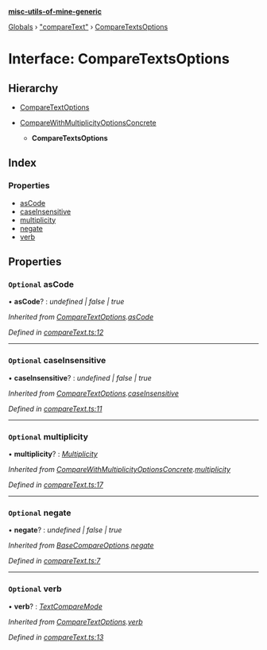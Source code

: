 **[misc-utils-of-mine-generic](../README.md)**

[Globals](../globals.md) › ["compareText"](../modules/_comparetext_.md) › [CompareTextsOptions](_comparetext_.comparetextsoptions.md)

# Interface: CompareTextsOptions

## Hierarchy

  * [CompareTextOptions](_comparetext_.comparetextoptions.md)

* [CompareWithMultiplicityOptionsConcrete](_comparetext_.comparewithmultiplicityoptionsconcrete.md)

  * **CompareTextsOptions**

## Index

### Properties

* [asCode](_comparetext_.comparetextsoptions.md#optional-ascode)
* [caseInsensitive](_comparetext_.comparetextsoptions.md#optional-caseinsensitive)
* [multiplicity](_comparetext_.comparetextsoptions.md#optional-multiplicity)
* [negate](_comparetext_.comparetextsoptions.md#optional-negate)
* [verb](_comparetext_.comparetextsoptions.md#optional-verb)

## Properties

### `Optional` asCode

• **asCode**? : *undefined | false | true*

*Inherited from [CompareTextOptions](_comparetext_.comparetextoptions.md).[asCode](_comparetext_.comparetextoptions.md#optional-ascode)*

*Defined in [compareText.ts:12](https://github.com/cancerberoSgx/misc-utils-of-mine/blob/66687a2/misc-utils-of-mine-generic/src/compareText.ts#L12)*

___

### `Optional` caseInsensitive

• **caseInsensitive**? : *undefined | false | true*

*Inherited from [CompareTextOptions](_comparetext_.comparetextoptions.md).[caseInsensitive](_comparetext_.comparetextoptions.md#optional-caseinsensitive)*

*Defined in [compareText.ts:11](https://github.com/cancerberoSgx/misc-utils-of-mine/blob/66687a2/misc-utils-of-mine-generic/src/compareText.ts#L11)*

___

### `Optional` multiplicity

• **multiplicity**? : *[Multiplicity](../modules/_comparetext_.md#multiplicity)*

*Inherited from [CompareWithMultiplicityOptionsConcrete](_comparetext_.comparewithmultiplicityoptionsconcrete.md).[multiplicity](_comparetext_.comparewithmultiplicityoptionsconcrete.md#optional-multiplicity)*

*Defined in [compareText.ts:17](https://github.com/cancerberoSgx/misc-utils-of-mine/blob/66687a2/misc-utils-of-mine-generic/src/compareText.ts#L17)*

___

### `Optional` negate

• **negate**? : *undefined | false | true*

*Inherited from [BaseCompareOptions](_comparetext_.basecompareoptions.md).[negate](_comparetext_.basecompareoptions.md#optional-negate)*

*Defined in [compareText.ts:7](https://github.com/cancerberoSgx/misc-utils-of-mine/blob/66687a2/misc-utils-of-mine-generic/src/compareText.ts#L7)*

___

### `Optional` verb

• **verb**? : *[TextCompareMode](../modules/_comparetext_.md#textcomparemode)*

*Inherited from [CompareTextOptions](_comparetext_.comparetextoptions.md).[verb](_comparetext_.comparetextoptions.md#optional-verb)*

*Defined in [compareText.ts:13](https://github.com/cancerberoSgx/misc-utils-of-mine/blob/66687a2/misc-utils-of-mine-generic/src/compareText.ts#L13)*